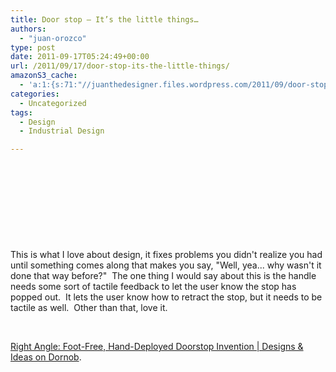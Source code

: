 ```yaml
---
title: Door stop – It’s the little things…
authors: 
  - "juan-orozco"
type: post
date: 2011-09-17T05:24:49+00:00
url: /2011/09/17/door-stop-its-the-little-things/
amazonS3_cache:
  - 'a:1:{s:71:"//juanthedesigner.files.wordpress.com/2011/09/door-stopper-built-in.jpg";a:1:{s:9:"timestamp";i:1552350761;}}'
categories:
  - Uncategorized
tags:
  - Design
  - Industrial Design

---
```

&nbsp;

&nbsp;

&nbsp;

<p style="text-align:center;">
  <a href="http://dornob.com/right-angle-foot-free-hand-deployed-doorstop-invention/"><img src="http://juanthedesigner.files.wordpress.com/2011/09/door-stopper-built-in.jpg?w=580" alt="" data-recalc-dims="1" /></a>
</p>

&nbsp;

This is what I love about design, it fixes problems you didn't realize you had until something comes along that makes you say, "Well, yea... why wasn't it done that way before?" &nbsp;The one thing I would say about this is the handle needs some sort of tactile feedback to let the user know the stop has popped out. &nbsp;It lets the user know how to retract the stop, but it needs to be tactile as well. &nbsp;Other than that, love it.

&nbsp;

[Right Angle: Foot-Free, Hand-Deployed Doorstop Invention | Designs & Ideas on Dornob][1].

 [1]: http://dornob.com/right-angle-foot-free-hand-deployed-doorstop-invention/